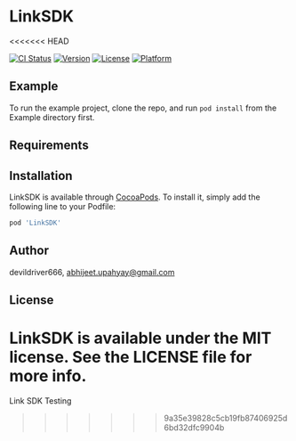 # LinkSDK
<<<<<<< HEAD

[![CI Status](https://img.shields.io/travis/devildriver666/LinkSDK.svg?style=flat)](https://travis-ci.org/devildriver666/LinkSDK)
[![Version](https://img.shields.io/cocoapods/v/LinkSDK.svg?style=flat)](https://cocoapods.org/pods/LinkSDK)
[![License](https://img.shields.io/cocoapods/l/LinkSDK.svg?style=flat)](https://cocoapods.org/pods/LinkSDK)
[![Platform](https://img.shields.io/cocoapods/p/LinkSDK.svg?style=flat)](https://cocoapods.org/pods/LinkSDK)

## Example

To run the example project, clone the repo, and run `pod install` from the Example directory first.

## Requirements

## Installation

LinkSDK is available through [CocoaPods](https://cocoapods.org). To install
it, simply add the following line to your Podfile:

```ruby
pod 'LinkSDK'
```

## Author

devildriver666, abhijeet.upahyay@gmail.com

## License

LinkSDK is available under the MIT license. See the LICENSE file for more info.
=======
Link SDK Testing 
>>>>>>> 9a35e39828c5cb19fb87406925d6bd32dfc9904b
